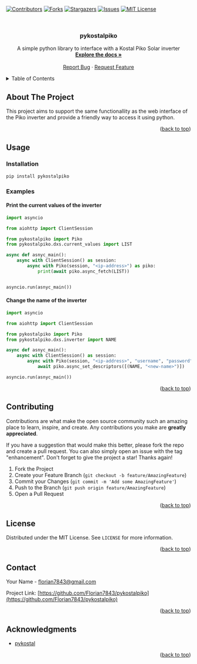 <div id="top"></div>
<!--
*** Thanks for checking out the Best-README-Template. If you have a suggestion
*** that would make this better, please fork the repo and create a pull request
*** or simply open an issue with the tag "enhancement".
*** Don't forget to give the project a star!
*** Thanks again! Now go create something AMAZING! :D
-->



<!-- PROJECT SHIELDS -->
<!--
*** I'm using markdown "reference style" links for readability.
*** Reference links are enclosed in brackets [ ] instead of parentheses ( ).
*** See the bottom of this document for the declaration of the reference variables
*** for contributors-url, forks-url, etc. This is an optional, concise syntax you may use.
*** https://www.markdownguide.org/basic-syntax/#reference-style-links
-->
[![Contributors][contributors-shield]][contributors-url]
[![Forks][forks-shield]][forks-url]
[![Stargazers][stars-shield]][stars-url]
[![Issues][issues-shield]][issues-url]
[![MIT License][license-shield]][license-url]



<!-- PROJECT LOGO -->
<br />
<div align="center">

  <h3 align="center">pykostalpiko</h3>

  <p align="center">
    A simple python library to interface with a Kostal Piko Solar inverter
    <br />
    <a href="https://github.com/Florian7843/pykostalpiko"><strong>Explore the docs »</strong></a>
    <br />
    <br />
    <a href="https://github.com/Florian7843/pykostalpiko/issues">Report Bug</a>
    ·
    <a href="https://github.com/Florian7843/pykostalpiko/issues">Request Feature</a>
  </p>
</div>



<!-- TABLE OF CONTENTS -->
<details>
  <summary>Table of Contents</summary>
  <ol>
    <li>
      <a href="#about-the-project">About The Project</a>
    </li>
    <li><a href="#usage">Usage</a></li>
    <li><a href="#contributing">Contributing</a></li>
    <li><a href="#license">License</a></li>
    <li><a href="#contact">Contact</a></li>
    <li><a href="#acknowledgments">Acknowledgments</a></li>
  </ol>
</details>



<!-- ABOUT THE PROJECT -->
## About The Project
This project aims to support the same functionallity as the web interface of the Piko inverter and provide a friendly way to access it using python.

<p align="right">(<a href="#top">back to top</a>)</p>

<!-- USAGE EXAMPLES -->
## Usage

### Installation
```sh
pip install pykostalpiko
```

### Examples

#### Print the current values of the inverter
```python
import asyncio

from aiohttp import ClientSession

from pykostalpiko import Piko
from pykostalpiko.dxs.current_values import LIST

async def asnyc_main():
    async with ClientSession() as session:
        async with Piko(session, "<ip-address>") as piko:
            print(await piko.async_fetch(LIST))


asyncio.run(asnyc_main())
```

#### Change the name of the inverter
```python
import asyncio

from aiohttp import ClientSession

from pykostalpiko import Piko
from pykostalpiko.dxs.inverter import NAME

async def asnyc_main():
    async with ClientSession() as session:
        async with Piko(session, "<ip-address>", "username", "password") as piko:
            await piko.async_set_descriptors([(NAME, "<new-name>")])

asyncio.run(asnyc_main())
```

<p align="right">(<a href="#top">back to top</a>)</p>



<!-- CONTRIBUTING -->
## Contributing

Contributions are what make the open source community such an amazing place to learn, inspire, and create. Any contributions you make are **greatly appreciated**.

If you have a suggestion that would make this better, please fork the repo and create a pull request. You can also simply open an issue with the tag "enhancement".
Don't forget to give the project a star! Thanks again!

1. Fork the Project
2. Create your Feature Branch (`git checkout -b feature/AmazingFeature`)
3. Commit your Changes (`git commit -m 'Add some AmazingFeature'`)
4. Push to the Branch (`git push origin feature/AmazingFeature`)
5. Open a Pull Request

<p align="right">(<a href="#top">back to top</a>)</p>



<!-- LICENSE -->
## License

Distributed under the MIT License. See `LICENSE` for more information.

<p align="right">(<a href="#top">back to top</a>)</p>



<!-- CONTACT -->
## Contact

Your Name - florian7843@gmail.com

Project Link: [https://github.com/Florian7843/pykostalpiko](https://github.com/Florian7843/pykostalpiko)

<p align="right">(<a href="#top">back to top</a>)</p>



<!-- ACKNOWLEDGMENTS -->
## Acknowledgments

* [pykostal](https://github.com/DAMEK86/pykostal)

<p align="right">(<a href="#top">back to top</a>)</p>



<!-- MARKDOWN LINKS & IMAGES -->
<!-- https://www.markdownguide.org/basic-syntax/#reference-style-links -->
[contributors-shield]: https://img.shields.io/github/contributors/Florian7843/pykostalpiko.svg?style=for-the-badge
[contributors-url]: https://github.com/Florian7843/pykostalpiko/graphs/contributors
[forks-shield]: https://img.shields.io/github/forks/Florian7843/pykostalpiko.svg?style=for-the-badge
[forks-url]: https://github.com/Florian7843/pykostalpiko/network/members
[stars-shield]: https://img.shields.io/github/stars/Florian7843/pykostalpiko.svg?style=for-the-badge
[stars-url]: https://github.com/Florian7843/pykostalpiko/stargazers
[issues-shield]: https://img.shields.io/github/issues/Florian7843/pykostalpiko.svg?style=for-the-badge
[issues-url]: https://github.com/Florian7843/pykostalpiko/issues
[license-shield]: https://img.shields.io/github/license/Florian7843/pykostalpiko.svg?style=for-the-badge
[license-url]: https://github.com/Florian7843/pykostalpiko/blob/master/LICENSE.txt
[linkedin-shield]: https://img.shields.io/badge/-LinkedIn-black.svg?style=for-the-badge&logo=linkedin&colorB=555
